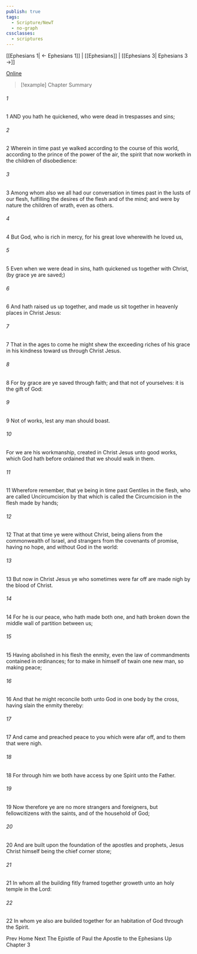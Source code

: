 ```yaml
---
publish: true
tags:
  - Scripture/NewT
  - no-graph
cssclasses:
  - scriptures
---
```

[[Ephesians 1| ← Ephesians 1]] | [[Ephesians]] | [[Ephesians 3| Ephesians 3 →]]

[Online](https://churchofjesuschrist.org/study/scriptures/nt/eph/2?lang=eng)

>[!example] Chapter Summary
>
###### 1
1 AND you hath he quickened, who were dead in trespasses and sins;
###### 2
2 Wherein in time past ye walked according to the course of this world, according to the prince of the power of the air, the spirit that now worketh in the children of disobedience:
###### 3
3 Among whom also we all had our conversation in times past in the lusts of our flesh, fulfilling the desires of the flesh and of the mind; and were by nature the children of wrath, even as others.
###### 4
4 But God, who is rich in mercy, for his great love wherewith he loved us,
###### 5
5 Even when we were dead in sins, hath quickened us together with Christ, (by grace ye are saved;)
###### 6
6 And hath raised us up together, and made us sit together in heavenly places in Christ Jesus:
###### 7
7 That in the ages to come he might shew the exceeding riches of his grace in his kindness toward us through Christ Jesus.
###### 8
8 For by grace are ye saved through faith; and that not of yourselves: it is the gift of God:
###### 9
9 Not of works, lest any man should boast.
###### 10
For we are his workmanship, created in Christ Jesus unto good works, which God hath before ordained that we should walk in them.
###### 11
11 Wherefore remember, that ye being in time past Gentiles in the flesh, who are called Uncircumcision by that which is called the Circumcision in the flesh made by hands;
###### 12
12 That at that time ye were without Christ, being aliens from the commonwealth of Israel, and strangers from the covenants of promise, having no hope, and without God in the world:
###### 13
13 But now in Christ Jesus ye who sometimes were far off are made nigh by the blood of Christ.
###### 14
14 For he is our peace, who hath made both one, and hath broken down the middle wall of partition between us;
###### 15
15 Having abolished in his flesh the enmity, even the law of commandments contained in ordinances; for to make in himself of twain one new man, so making peace;
###### 16
16 And that he might reconcile both unto God in one body by the cross, having slain the enmity thereby:
###### 17
17 And came and preached peace to you which were afar off, and to them that were nigh.
###### 18
18 For through him we both have access by one Spirit unto the Father.
###### 19
19 Now therefore ye are no more strangers and foreigners, but fellowcitizens with the saints, and of the household of God;
###### 20
20 And are built upon the foundation of the apostles and prophets, Jesus Christ himself being the chief corner stone;
###### 21
21 In whom all the building fitly framed together groweth unto an holy temple in the Lord:
###### 22
22 In whom ye also are builded together for an habitation of God through the Spirit.

Prev
Home
Next
The Epistle of Paul the Apostle to the Ephesians
Up
Chapter 3



